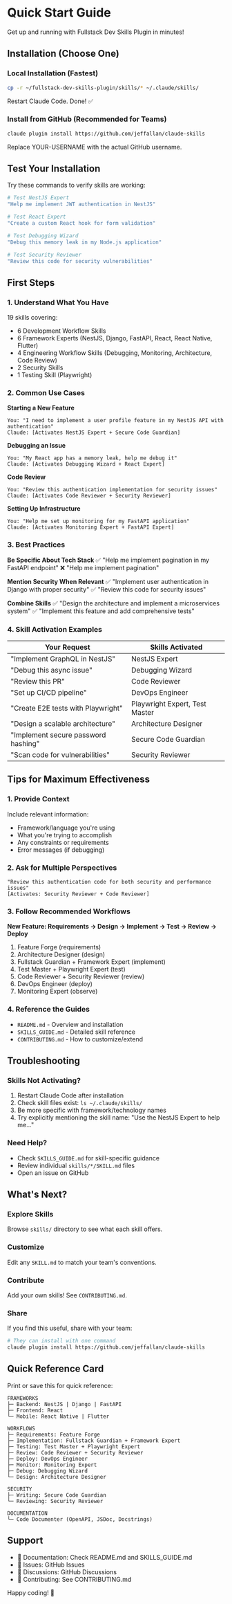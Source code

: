 # Quick Start Guide

Get up and running with Fullstack Dev Skills Plugin in minutes!

## Installation (Choose One)

### Local Installation (Fastest)
```bash
cp -r ~/fullstack-dev-skills-plugin/skills/* ~/.claude/skills/
```
Restart Claude Code. Done! ✅

### Install from GitHub (Recommended for Teams)
```bash
claude plugin install https://github.com/jeffallan/claude-skills
```
Replace YOUR-USERNAME with the actual GitHub username.

## Test Your Installation

Try these commands to verify skills are working:

```bash
# Test NestJS Expert
"Help me implement JWT authentication in NestJS"

# Test React Expert
"Create a custom React hook for form validation"

# Test Debugging Wizard
"Debug this memory leak in my Node.js application"

# Test Security Reviewer
"Review this code for security vulnerabilities"
```

## First Steps

### 1. Understand What You Have
19 skills covering:
- 6 Development Workflow Skills
- 6 Framework Experts (NestJS, Django, FastAPI, React, React Native, Flutter)
- 4 Engineering Workflow Skills (Debugging, Monitoring, Architecture, Code Review)
- 2 Security Skills
- 1 Testing Skill (Playwright)

### 2. Common Use Cases

**Starting a New Feature**
```
You: "I need to implement a user profile feature in my NestJS API with authentication"
Claude: [Activates NestJS Expert + Secure Code Guardian]
```

**Debugging an Issue**
```
You: "My React app has a memory leak, help me debug it"
Claude: [Activates Debugging Wizard + React Expert]
```

**Code Review**
```
You: "Review this authentication implementation for security issues"
Claude: [Activates Code Reviewer + Security Reviewer]
```

**Setting Up Infrastructure**
```
You: "Help me set up monitoring for my FastAPI application"
Claude: [Activates Monitoring Expert + FastAPI Expert]
```

### 3. Best Practices

**Be Specific About Tech Stack**
✅ "Help me implement pagination in my FastAPI endpoint"
❌ "Help me implement pagination"

**Mention Security When Relevant**
✅ "Implement user authentication in Django with proper security"
✅ "Review this code for security issues"

**Combine Skills**
✅ "Design the architecture and implement a microservices system"
✅ "Implement this feature and add comprehensive tests"

### 4. Skill Activation Examples

| Your Request | Skills Activated |
|-------------|------------------|
| "Implement GraphQL in NestJS" | NestJS Expert |
| "Debug this async issue" | Debugging Wizard |
| "Review this PR" | Code Reviewer |
| "Set up CI/CD pipeline" | DevOps Engineer |
| "Create E2E tests with Playwright" | Playwright Expert, Test Master |
| "Design a scalable architecture" | Architecture Designer |
| "Implement secure password hashing" | Secure Code Guardian |
| "Scan code for vulnerabilities" | Security Reviewer |

## Tips for Maximum Effectiveness

### 1. Provide Context
Include relevant information:
- Framework/language you're using
- What you're trying to accomplish
- Any constraints or requirements
- Error messages (if debugging)

### 2. Ask for Multiple Perspectives
```
"Review this authentication code for both security and performance issues"
[Activates: Security Reviewer + Code Reviewer]
```

### 3. Follow Recommended Workflows

**New Feature: Requirements → Design → Implement → Test → Review → Deploy**
1. Feature Forge (requirements)
2. Architecture Designer (design)
3. Fullstack Guardian + Framework Expert (implement)
4. Test Master + Playwright Expert (test)
5. Code Reviewer + Security Reviewer (review)
6. DevOps Engineer (deploy)
7. Monitoring Expert (observe)

### 4. Reference the Guides
- `README.md` - Overview and installation
- `SKILLS_GUIDE.md` - Detailed skill reference
- `CONTRIBUTING.md` - How to customize/extend

## Troubleshooting

### Skills Not Activating?
1. Restart Claude Code after installation
2. Check skill files exist: `ls ~/.claude/skills/`
3. Be more specific with framework/technology names
4. Try explicitly mentioning the skill name: "Use the NestJS Expert to help me..."

### Need Help?
- Check `SKILLS_GUIDE.md` for skill-specific guidance
- Review individual `skills/*/SKILL.md` files
- Open an issue on GitHub

## What's Next?

### Explore Skills
Browse `skills/` directory to see what each skill offers.

### Customize
Edit any `SKILL.md` to match your team's conventions.

### Contribute
Add your own skills! See `CONTRIBUTING.md`.

### Share
If you find this useful, share with your team:
```bash
# They can install with one command
claude plugin install https://github.com/jeffallan/claude-skills
```

## Quick Reference Card

Print or save this for quick reference:

```
FRAMEWORKS
├─ Backend: NestJS | Django | FastAPI
├─ Frontend: React
└─ Mobile: React Native | Flutter

WORKFLOWS
├─ Requirements: Feature Forge
├─ Implementation: Fullstack Guardian + Framework Expert
├─ Testing: Test Master + Playwright Expert
├─ Review: Code Reviewer + Security Reviewer
├─ Deploy: DevOps Engineer
├─ Monitor: Monitoring Expert
├─ Debug: Debugging Wizard
└─ Design: Architecture Designer

SECURITY
├─ Writing: Secure Code Guardian
└─ Reviewing: Security Reviewer

DOCUMENTATION
└─ Code Documenter (OpenAPI, JSDoc, Docstrings)
```

## Support

- 📖 Documentation: Check README.md and SKILLS_GUIDE.md
- 🐛 Issues: GitHub Issues
- 💬 Discussions: GitHub Discussions
- 🤝 Contributing: See CONTRIBUTING.md

Happy coding! 🚀
